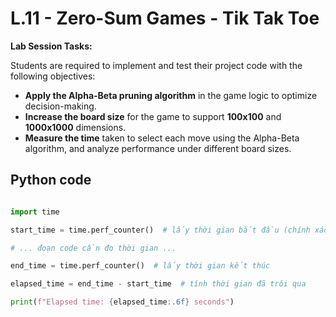 
# L.11 - Zero-Sum Games - Tik Tak Toe 

**Lab Session Tasks:**

Students are required to implement and test their project code with the following objectives:

* **Apply the Alpha-Beta pruning algorithm** in the game logic to optimize decision-making.
* **Increase the board size** for the game to support **100x100** and **1000x1000** dimensions.
* **Measure the time** taken to select each move using the Alpha-Beta algorithm, and analyze performance under different board sizes.

## Python code

```Python

import time

start_time = time.perf_counter()  # lấy thời gian bắt đầu (chính xác đến microsecond)

# ... đoạn code cần đo thời gian ...

end_time = time.perf_counter()  # lấy thời gian kết thúc

elapsed_time = end_time - start_time  # tính thời gian đã trôi qua

print(f"Elapsed time: {elapsed_time:.6f} seconds")


```
